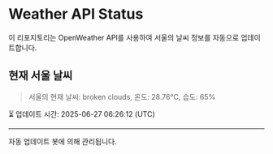 
# Weather API Status

이 리포지토리는 OpenWeather API를 사용하여 서울의 날씨 정보를 자동으로 업데이트합니다.

## 현재 서울 날씨
> 서울의 현재 날씨: broken clouds, 온도: 28.76°C, 습도: 65%

⏳ 업데이트 시간: 2025-06-27 06:26:12 (UTC)

---
자동 업데이트 봇에 의해 관리됩니다.

